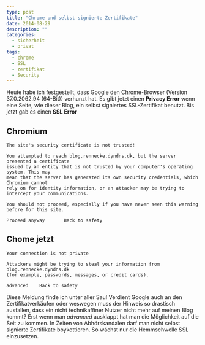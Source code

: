 ```yaml
---
type: post
title: "Chrome und selbst signierte Zertifikate"
date: 2014-08-29
description: ""
categories: 
  - sicherheit
  - privat
tags:
  - chrome
  - SSL
  - zertifikat
  - Security
---
```



Heute habe ich festgestellt, dass Google den [Chrome]-Browser (Version 37.0.2062.94 (64-Bit)) 
verhunzt hat. Es gibt jetzt einen **Privacy Error** wenn eine Seite, wie dieser Blog, 
ein selbst signiertes SSL-Zertifikat benutzt. Bis jetzt gab es einen **SSL Error**


## Chromium ##

    The site's security certificate is not trusted!
    
    You attempted to reach blog.rennecke.dyndns.dk, but the server presented a certificate
    issued by an entity that is not trusted by your computer's operating system. This may 
    mean that the server has generated its own security credentials, which Chromium cannot 
    rely on for identity information, or an attacker may be trying to intercept your communications.
    
    You should not proceed, especially if you have never seen this warning before for this site.
    
    Proceed anyway       Back to safety



## Chome jetzt ##

    Your connection is not private
    
    Attackers might be trying to steal your information from blog.rennecke.dyndns.dk 
    (for example, passwords, messages, or credit cards).

    advanced    Back to safety


Diese Meldung finde ich unter aller Sau! Verdient Google auch an den Zertifikatverkäufen oder weswegen
muss der Hinweis so drastisch ausfallen, dass ein nicht technikaffiner Nutzer nicht mehr auf meinen
Blog kommt? Erst wenn man *advanced* ausklappt hat man die Möglichkeit auf die Seit zu kommen. In
Zeiten von Abhörskandalen darf man nicht selbst signierte Zertifikate boykottieren. So wächst nur
die Hemmschwelle SSL einzusetzen.




[Chrome]: http://www.google.de/intl/de/chrome/browser/
